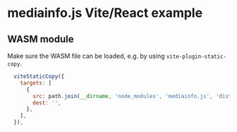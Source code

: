# mediainfo.js Vite/React example

## WASM module

Make sure the WASM file can be loaded, e.g. by using `vite-plugin-static-copy`.

```javascript
  viteStaticCopy({
    targets: [
      {
        src: path.join(__dirname, 'node_modules', 'mediainfo.js', 'dist', 'MediaInfoModule.wasm'),
        dest: '',
      },
    ],
  }),
```
